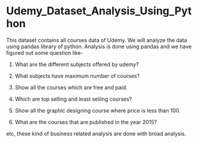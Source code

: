 # Udemy_Dataset_Analysis_Using_Python
This dataset contains all courses data of Udemy. We will analyze the data using pandas library of python. Analysis is done using pandas and we have figured out some question like-


1. What are the different subjects offered by udemy?


2. What subjects have maximum number of courses?


3. Show all the courses which are free and paid.


4. Which are top selling and least seliing courses?






5. Show all the graphic designing course where 
price is less than 100.





6. What are the courses that are published in 
the year 2015?

etc, these kind of business related analysis are done with broad analysis.





